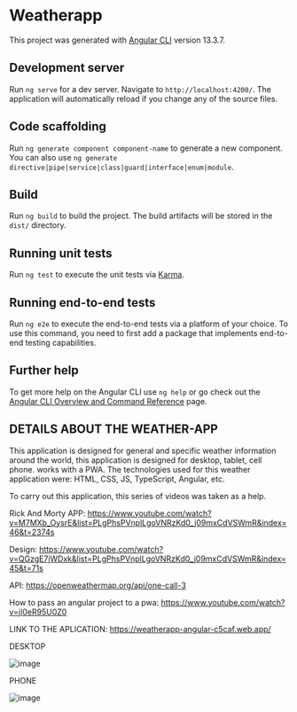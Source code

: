 # Weatherapp

This project was generated with [Angular CLI](https://github.com/angular/angular-cli) version 13.3.7.

## Development server

Run `ng serve` for a dev server. Navigate to `http://localhost:4200/`. The application will automatically reload if you change any of the source files.

## Code scaffolding

Run `ng generate component component-name` to generate a new component. You can also use `ng generate directive|pipe|service|class|guard|interface|enum|module`.

## Build

Run `ng build` to build the project. The build artifacts will be stored in the `dist/` directory.

## Running unit tests

Run `ng test` to execute the unit tests via [Karma](https://karma-runner.github.io).

## Running end-to-end tests

Run `ng e2e` to execute the end-to-end tests via a platform of your choice. To use this command, you need to first add a package that implements end-to-end testing capabilities.

## Further help

To get more help on the Angular CLI use `ng help` or go check out the [Angular CLI Overview and Command Reference](https://angular.io/cli) page.

## DETAILS ABOUT THE WEATHER-APP

This application is designed for general and specific weather information around the world, this application is designed for desktop, tablet, cell phone. works with a PWA.
The technologies used for this weather application were: HTML, CSS, JS, TypeScript, Angular, etc.

To carry out this application, this series of videos was taken as a help.

Rick And Morty APP: https://www.youtube.com/watch?v=M7MXb_OysrE&list=PLgPhsPVnplLgoVNRzKd0_j09mxCdVSWmR&index=46&t=2374s

Design: https://www.youtube.com/watch?v=QGzgE7jWDxk&list=PLgPhsPVnplLgoVNRzKd0_j09mxCdVSWmR&index=45&t=71s

API: https://openweathermap.org/api/one-call-3

How to pass an angular project to a pwa: https://www.youtube.com/watch?v=jI0eR95U0Z0

LINK TO THE APLICATION: https://weatherapp-angular-c5caf.web.app/

DESKTOP

![image](https://user-images.githubusercontent.com/72418729/174692256-55d5ba71-4bc0-4ae7-b979-521256d3581a.png)

PHONE

![image](https://user-images.githubusercontent.com/72418729/174692492-5216d495-536d-4d79-90e1-169b098a85f2.png)




